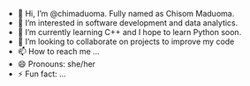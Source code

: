- 👋 Hi, I’m @chimaduoma. Fully named as Chisom Maduoma.
- 👀 I’m interested in software development and data analytics.
- 🌱 I’m currently learning C++ and I hope to learn Python soon. 
- 💞️ I’m looking to collaborate on projects to improve my code 
- 📫 How to reach me ...
- 😄 Pronouns: she/her
- ⚡ Fun fact: ...

<!---
chimaduoma/chimaduoma is a ✨ special ✨ repository because its `README.md` (this file) appears on your GitHub profile.
You can click the Preview link to take a look at your changes.
--->
